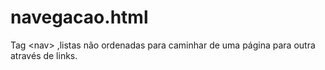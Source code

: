 # navegacao.html
Tag &lt;nav> ,listas não ordenadas para caminhar de uma página para outra através de links.
